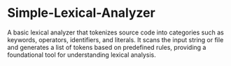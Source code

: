 # Simple-Lexical-Analyzer
A basic lexical analyzer that tokenizes source code into categories such as keywords, operators, identifiers, and literals. It scans the input string or file and generates a list of tokens based on predefined rules, providing a foundational tool for understanding lexical analysis.
